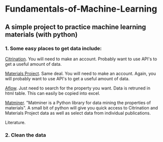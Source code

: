 # Fundamentals-of-Machine-Learning
## A simple project to practice machine learning materials (with python)

### 1. Some easy places to get data include:

[Citrination](https://citrination.com). You will need to make an account. Probably want to use API's to get a useful amount of data.

[Materials Project](https://next-gen.materialsproject.org). Same deal. You will need to make an account. Again, you will probably want to use API's to get a useful amount of data.

[Aflow](https://aflowlib.org). Just need to search for the property you want. Data is retruned in html table. This can easily be copied into excel.

[Matminer](https://hackingmaterials.lbl.gov/matminer/). "Matminer is a Python library for data mining the properties of materials". A small bit of python will give you quick access to Citrination and Materials Project data as well as select data from individual publications.

Literature.

### 2. Clean the data
